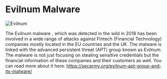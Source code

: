 # Evilnum Malware
![Evilnum](https://secarmy.org/wp-content/uploads/2020/07/Umair5710-768x432.png)

The Evilnum malware , which was detected in the wild in 2018 has been involved in a wide range of attacks against Fintech (Financial Technology) companies mostly located in the EU countries and the UK .The malware is linked with the advanced persistent threat (APT) group known as Evilnum. The malware is not just focusing on stealing sensitive credentials but the financial information of these companies and their customers as well.
You can read more about it here: https://secarmy.org/evilnum-apt-group-and-its-malware/

